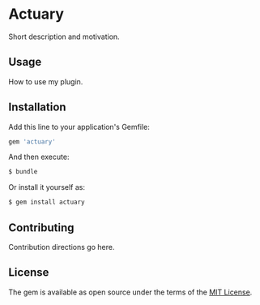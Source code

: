 # Actuary
Short description and motivation.

## Usage
How to use my plugin.

## Installation
Add this line to your application's Gemfile:

```ruby
gem 'actuary'
```

And then execute:
```bash
$ bundle
```

Or install it yourself as:
```bash
$ gem install actuary
```

## Contributing
Contribution directions go here.

## License
The gem is available as open source under the terms of the [MIT License](http://opensource.org/licenses/MIT).
